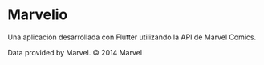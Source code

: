 # Marvelio

Una aplicación desarrollada con Flutter utilizando la API de Marvel Comics.

Data provided by Marvel. © 2014 Marvel